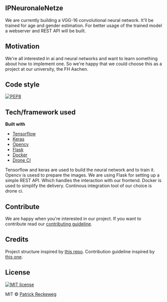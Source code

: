 ## IPNeuronaleNetze

We are currently building a VGG-16 convolutional neural network. It'll be trained for age and gender estimation.
For better usage of the trained model a webserver and REST API will be built.


## Motivation

We're all interested in ai and neural networks and want to learn something about how to implement one.
So we're happy that we could choose this as a project at our university, the FH Aachen.


## Code style

[![PEP8](https://img.shields.io/badge/code%20style-pep8-orange.svg)](https://www.python.org/dev/peps/pep-0008/)


## Tech/framework used

<b>Built with</b>
- [Tensorflow](https://www.tensorflow.org/)
- [Keras](https://keras.io/)
- [Opencv](https://opencv.org/)
- [Flask](http://flask.pocoo.org/)
- [Docker](https://www.docker.com/)
- [Drone CI](https://drone.io/)

Tensorflow and keras are used to build the neural network and to train it.
Opencv is usesd to prepare the images.
We are using Flask for setting up a simple REST API. Which handles the interaction with our frontend.
Docker is used to simplify the delivery.
Continous integration tool of our choice is drone ci.


## Contribute

We are happy when you're interested in our project. If you want to contribute read our [contributing guideline](CONTRIBUTING.md).


## Credits

Project structure inspired by [this repo](https://github.com/MrGemy95/Tensorflow-Project-Template).
Contribution guideline inspired by [this one](https://github.com/angular/angular.js/blob/master/CONTRIBUTING.md#commit).


## License

[![MIT license](https://img.shields.io/badge/License-MIT-blue.svg)](https://lbesson.mit-license.org/)

MIT © [Patrick Reckeweg](https://github.com/Paeti)
